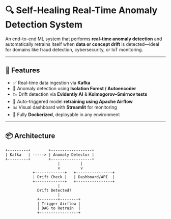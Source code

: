 # 🔍 Self-Healing Real-Time Anomaly Detection System

An end-to-end ML system that performs **real-time anomaly detection** and automatically retrains itself when **data or concept drift** is detected—ideal for domains like fraud detection, cybersecurity, or IoT monitoring.

---

## 🚀 Features

- ✅ Real-time data ingestion via **Kafka**
- 🧠 Anomaly detection using **Isolation Forest / Autoencoder**
- 📉 Drift detection via **Evidently AI** & **Kolmogorov–Smirnov tests**
- 🔁 Auto-triggered model **retraining using Apache Airflow**
- 📊 Visual dashboard with **Streamlit** for monitoring
- 🐳 Fully **Dockerized**, deployable in any environment

---

## 📦 Architecture

    +---------+        +------------------+
    | Kafka   | -----> | Anomaly Detector |
    +---------+        +------------------+
                           |         |
                           v         v
                +-------------+   +----------------+
                | Drift Check |   | Dashboard/API  |
                +-------------+   +----------------+
                           |
                  Drift Detected?
                           |
                  +--------+--------+
                  | Trigger Airflow |
                  | DAG to Retrain  |
                  +-----------------+
